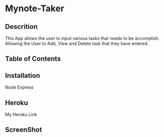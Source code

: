 # Mynote-Taker 

## Descrition
This App allows the user to input various tasks that needs to be accomplish. Allowing the User to Add, View and Delete task that they have entered. 

## Table of Contents
   
## Installation
Node
Express

## Heroku
My Heroku Link

## ScreenShot

